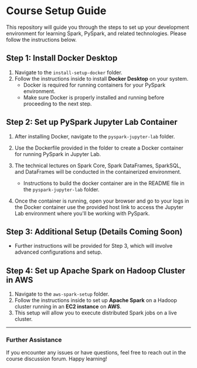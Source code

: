 
# Course Setup Guide

This repository will guide you through the steps to set up your development environment for learning Spark, PySpark, and related technologies. Please follow the instructions below.

## Step 1: Install Docker Desktop

1. Navigate to the `install-setup-docker` folder.
2. Follow the instructions inside to install **Docker Desktop** on your system. 
   - Docker is required for running containers for your PySpark environment.
   - Make sure Docker is properly installed and running before proceeding to the next step.

## Step 2: Set up PySpark Jupyter Lab Container

1. After installing Docker, navigate to the `pyspark-jupyter-lab` folder.
2. Use the Dockerfile provided in the folder to create a Docker container for running PySpark in Jupyter Lab.
3. The technical lectures on Spark Core, Spark DataFrames, SparkSQL, and DataFrames will be conducted in the containerized environment.
   - Instructions to build the docker container are in the README file in the `pyspark-jupyter-lab` folder.


4. Once the container is running, open your browser and go to your logs in the Docker container use the provided host link to access the Jupyter Lab environment where you'll be working with PySpark.

## Step 3: Additional Setup (Details Coming Soon)

- Further instructions will be provided for Step 3, which will involve advanced configurations and setup.

## Step 4: Set up Apache Spark on Hadoop Cluster in AWS

1. Navigate to the `aws-spark-setup` folder.
2. Follow the instructions inside to set up **Apache Spark** on a Hadoop cluster running in an **EC2 instance** on **AWS**.
3. This setup will allow you to execute distributed Spark jobs on a live cluster.

---

### Further Assistance
If you encounter any issues or have questions, feel free to reach out in the course discussion forum. Happy learning!
